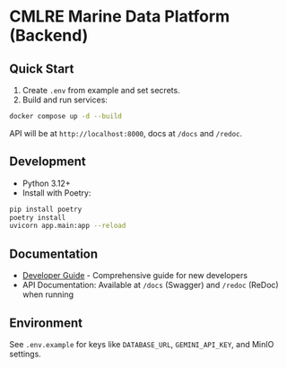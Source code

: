 # CMLRE Marine Data Platform (Backend)

## Quick Start

1. Create `.env` from example and set secrets.
2. Build and run services:

```bash
docker compose up -d --build
```

API will be at `http://localhost:8000`, docs at `/docs` and `/redoc`.

## Development

- Python 3.12+
- Install with Poetry:

```bash
pip install poetry
poetry install
uvicorn app.main:app --reload
```

## Documentation

- [Developer Guide](DEVELOPER_GUIDE.md) - Comprehensive guide for new developers
- API Documentation: Available at `/docs` (Swagger) and `/redoc` (ReDoc) when running

## Environment

See `.env.example` for keys like `DATABASE_URL`, `GEMINI_API_KEY`, and MinIO settings.
